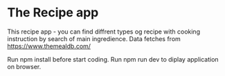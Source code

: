 # The Recipe app
This recipe app - you can find diffrent types og recipe with cooking 
instruction by search of main ingredience.
Data fetches from https://www.themealdb.com/

Run npm install before start coding.
Run npm run dev to diplay application on browser.